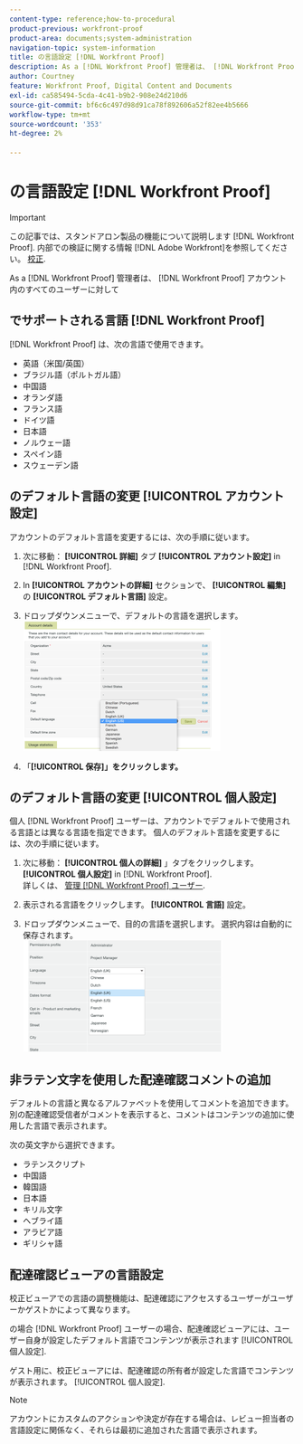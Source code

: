```yaml
---
content-type: reference;how-to-procedural
product-previous: workfront-proof
product-area: documents;system-administration
navigation-topic: system-information
title: の言語設定 [!DNL Workfront Proof]
description: As a [!DNL Workfront Proof] 管理者は、 [!DNL Workfront Proof] アカウント内のすべてのユーザーに対して
author: Courtney
feature: Workfront Proof, Digital Content and Documents
exl-id: ca585494-5cda-4c41-b9b2-908e24d210d6
source-git-commit: bf6c6c497d98d91ca78f892606a52f82ee4b5666
workflow-type: tm+mt
source-wordcount: '353'
ht-degree: 2%

---
```


# の言語設定 [!DNL Workfront Proof]

>[!IMPORTANT]
>
>この記事では、スタンドアロン製品の機能について説明します [!DNL Workfront Proof]. 内部での検証に関する情報 [!DNL Adobe Workfront]を参照してください。 [校正](../../../review-and-approve-work/proofing/proofing.md).

As a [!DNL Workfront Proof] 管理者は、 [!DNL Workfront Proof] アカウント内のすべてのユーザーに対して

## でサポートされる言語 [!DNL Workfront Proof]

[!DNL Workfront Proof] は、次の言語で使用できます。

* 英語（米国/英国）
* ブラジル語（ポルトガル語）
* 中国語
* オランダ語
* フランス語
* ドイツ語
* 日本語
* ノルウェー語
* スペイン語
* スウェーデン語

## のデフォルト言語の変更 [!UICONTROL アカウント設定]

アカウントのデフォルト言語を変更するには、次の手順に従います。

1. 次に移動： **[!UICONTROL 詳細]** タブ **[!UICONTROL アカウント設定]** in [!DNL Workfront Proof].

1. In **[!UICONTROL アカウントの詳細]** セクションで、 **[!UICONTROL 編集]** の **[!UICONTROL デフォルト言語]** 設定。

1. ドロップダウンメニューで、デフォルトの言語を選択します。\
   ![account_language_setting.png](assets/account-language-setting-350x230.png)

1. 「**[!UICONTROL 保存]」をクリックします。**

## のデフォルト言語の変更 [!UICONTROL 個人設定]

個人 [!DNL Workfront Proof] ユーザーは、アカウントでデフォルトで使用される言語とは異なる言語を指定できます。 個人のデフォルト言語を変更するには、次の手順に従います。

1. 次に移動： **[!UICONTROL 個人の詳細]** 」タブをクリックします。 **[!UICONTROL 個人設定]** in [!DNL Workfront Proof].\
   詳しくは、 [管理 [!DNL Workfront Proof] ユーザー](../../../workfront-proof/wp-acct-admin/account-settings/manage-wp-users.md).

1. 表示される言語をクリックします。 **[!UICONTROL 言語]** 設定。
1. ドロップダウンメニューで、目的の言語を選択します。 選択内容は自動的に保存されます。\
   ![personal_language_setting.png](assets/personal-language-setting-350x197.png)

## 非ラテン文字を使用した配達確認コメントの追加

デフォルトの言語と異なるアルファベットを使用してコメントを追加できます。 別の配達確認受信者がコメントを表示すると、コメントはコンテンツの追加に使用した言語で表示されます。

次の英文字から選択できます。

* ラテンスクリプト
* 中国語
* 韓国語
* 日本語
* キリル文字
* ヘブライ語
* アラビア語
* ギリシャ語

## 配達確認ビューアの言語設定

校正ビューアでの言語の調整機能は、配達確認にアクセスするユーザーがユーザーかゲストかによって異なります。

の場合 [!DNL Workfront Proof] ユーザーの場合、配達確認ビューアには、ユーザー自身が設定したデフォルト言語でコンテンツが表示されます [!UICONTROL 個人設定].

ゲスト用に、校正ビューアには、配達確認の所有者が設定した言語でコンテンツが表示されます。 [!UICONTROL 個人設定].

>[!NOTE]
>
>アカウントにカスタムのアクションや決定が存在する場合は、レビュー担当者の言語設定に関係なく、それらは最初に追加された言語で表示されます。
